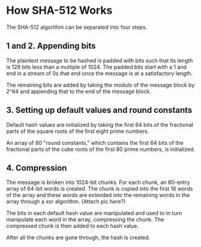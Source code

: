 # How SHA-512 Works

The SHA-512 algorithm can be separated into four steps.

## 1 and 2. Appending bits

The plaintext message to be hashed is padded with bits such that its length
is 128 bits less than a multiple of 1024. The padded bits start with a 1 and 
end in a stream of 0s that end once the message is at a satisfactory length.

The remaining bits are added by taking the modulo of the message block by 2^64
and appending that to the end of the message block.

## 3. Setting up default values and round constants

Default hash values are initialized by taking the first 64
bits of the fractional parts of the square roots of the first eight prime
numbers.

An array of 80 "round constants," which contains the first 64 bits of
the fractional parts of the cube roots of the first 80 prime
numbers, is initialized.

## 4. Compression

The message is broken into 1024-bit chunks. For each chunk, an 80-entry array
of 64-bit words is created. The chunk is copied into the first 16 words of the
array and these words are extended into the remaining words in the array
through a xor algorithm. (Attach pic here?)

The bits in each default hash value are manipulated and used to in turn
manipulate each word in the array, compressing the chunk. The compressed chunk
is then added to each hash value. 

After all the chunks are gone through, the hash is created.
